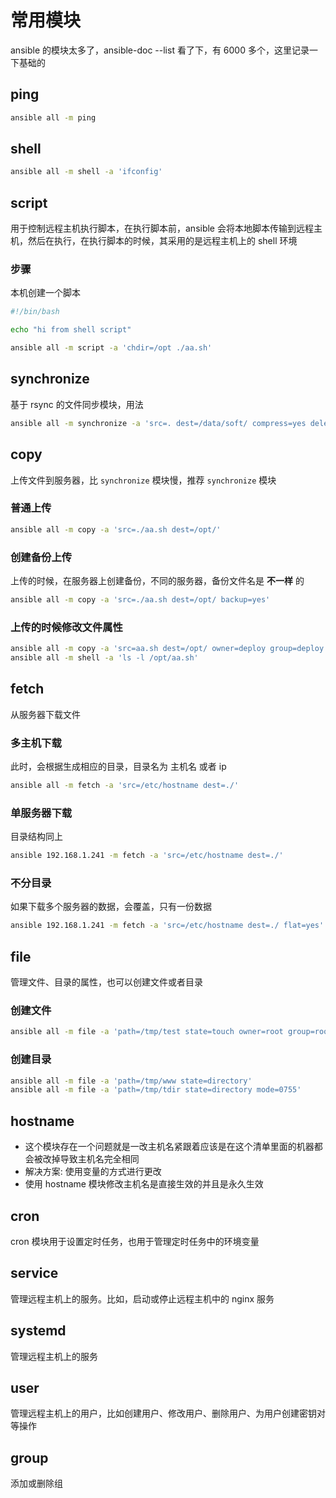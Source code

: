 # 常用模块

ansible 的模块太多了，ansible-doc --list 看了下，有 6000 多个，这里记录一下基础的

## ping

```sh
ansible all -m ping
```

## shell

```sh
ansible all -m shell -a 'ifconfig'
```

## script

用于控制远程主机执行脚本，在执行脚本前，ansible 会将本地脚本传输到远程主机，然后在执行，在执行脚本的时候，其采用的是远程主机上的 shell 环境

### 步骤

本机创建一个脚本

```sh
#!/bin/bash

echo "hi from shell script"
```

```sh
ansible all -m script -a 'chdir=/opt ./aa.sh'
```

## synchronize

基于 rsync 的文件同步模块，用法

```sh
ansible all -m synchronize -a 'src=. dest=/data/soft/ compress=yes delete=yes checksum=yes --exclude=.git'
```

## copy

上传文件到服务器，比 `synchronize` 模块慢，推荐 `synchronize` 模块

### 普通上传

```sh
ansible all -m copy -a 'src=./aa.sh dest=/opt/'
```

### 创建备份上传

上传的时候，在服务器上创建备份，不同的服务器，备份文件名是 **不一样** 的

```sh
ansible all -m copy -a 'src=./aa.sh dest=/opt/ backup=yes'
```

### 上传的时候修改文件属性

```sh
ansible all -m copy -a 'src=aa.sh dest=/opt/ owner=deploy group=deploy mode=0744'
ansible all -m shell -a 'ls -l /opt/aa.sh'
```

## fetch

从服务器下载文件

### 多主机下载

此时，会根据生成相应的目录，目录名为 主机名 或者 ip

```sh
ansible all -m fetch -a 'src=/etc/hostname dest=./'
```

### 单服务器下载

目录结构同上

```sh
ansible 192.168.1.241 -m fetch -a 'src=/etc/hostname dest=./'
```

### 不分目录

如果下载多个服务器的数据，会覆盖，只有一份数据

```sh
ansible 192.168.1.241 -m fetch -a 'src=/etc/hostname dest=./ flat=yes'
```

## file

管理文件、目录的属性，也可以创建文件或者目录

### 创建文件

```sh
ansible all -m file -a 'path=/tmp/test state=touch owner=root group=root'
```

### 创建目录

```sh
ansible all -m file -a 'path=/tmp/www state=directory'
ansible all -m file -a 'path=/tmp/tdir state=directory mode=0755'
```

## hostname

- 这个模块存在一个问题就是一改主机名紧跟着应该是在这个清单里面的机器都会被改掉导致主机名完全相同
- 解决方案: 使用变量的方式进行更改
- 使用 hostname 模块修改主机名是直接生效的并且是永久生效

## cron

cron 模块⽤于设置定时任务，也⽤于管理定时任务中的环境变量

## service

管理远程主机上的服务。比如，启动或停止远程主机中的 nginx 服务

## systemd

管理远程主机上的服务

## user

管理远程主机上的用户，比如创建用户、修改用户、删除用户、为用户创建密钥对等操作

## group

添加或删除组
